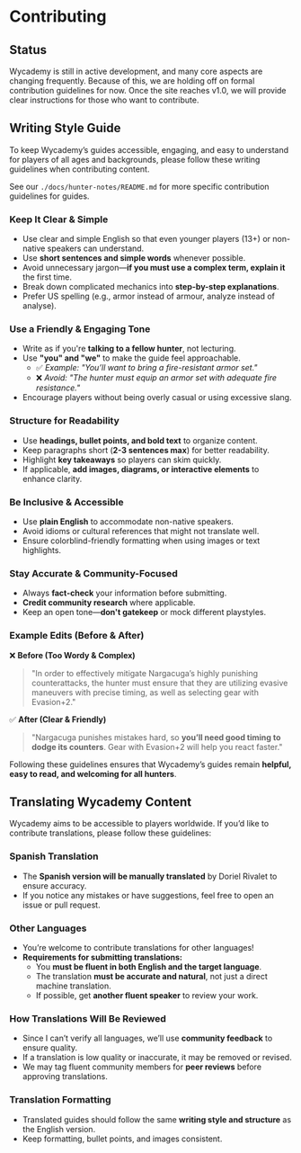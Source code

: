 # Contributing

## Status

Wycademy is still in active development, and many core aspects are
changing frequently. Because of this, we are holding off on formal
contribution guidelines for now. Once the site reaches v1.0, we will
provide clear instructions for those who want to contribute.

## Writing Style Guide

To keep Wycademy’s guides accessible, engaging, and easy to understand for players of all ages and backgrounds, please follow these writing guidelines when contributing content.

See our `./docs/hunter-notes/README.md` for more specific contribution guidelines for guides.

### Keep It Clear & Simple

- Use clear and simple English so that even younger players (13+) or non-native speakers can understand.
- Use **short sentences and simple words** whenever possible.
- Avoid unnecessary jargon—**if you must use a complex term, explain it** the first time.
- Break down complicated mechanics into **step-by-step explanations**.
- Prefer US spelling (e.g., armor instead of armour, analyze instead of analyse).

### Use a Friendly & Engaging Tone

- Write as if you're **talking to a fellow hunter**, not lecturing.
- Use **"you" and "we"** to make the guide feel approachable.
  - ✅ _Example: "You’ll want to bring a fire-resistant armor set."_
  - ❌ _Avoid: "The hunter must equip an armor set with adequate fire resistance."_
- Encourage players without being overly casual or using excessive slang.

### Structure for Readability

- Use **headings, bullet points, and bold text** to organize content.
- Keep paragraphs short (**2-3 sentences max**) for better readability.
- Highlight **key takeaways** so players can skim quickly.
- If applicable, **add images, diagrams, or interactive elements** to enhance clarity.

### Be Inclusive & Accessible

- Use **plain English** to accommodate non-native speakers.
- Avoid idioms or cultural references that might not translate well.
- Ensure colorblind-friendly formatting when using images or text highlights.

### Stay Accurate & Community-Focused

- Always **fact-check** your information before submitting.
- **Credit community research** where applicable.
- Keep an open tone—**don't gatekeep** or mock different playstyles.

### Example Edits (Before & After)

❌ **Before (Too Wordy & Complex)**
> "In order to effectively mitigate Nargacuga’s highly punishing counterattacks, the hunter must ensure that they are utilizing evasive maneuvers with precise timing, as well as selecting gear with Evasion+2."

✅ **After (Clear & Friendly)**
> "Nargacuga punishes mistakes hard, so **you’ll need good timing to dodge its counters**. Gear with Evasion+2 will help you react faster."

Following these guidelines ensures that Wycademy’s guides remain **helpful, easy to read, and welcoming for all hunters**.

## **Translating Wycademy Content**

Wycademy aims to be accessible to players worldwide. If you’d like to contribute translations, please follow these guidelines:

### Spanish Translation

- The **Spanish version will be manually translated** by Doriel Rivalet to ensure accuracy.
- If you notice any mistakes or have suggestions, feel free to open an issue or pull request.

### Other Languages

- You’re welcome to contribute translations for other languages!
- **Requirements for submitting translations:**
  - You **must be fluent in both English and the target language**.
  - The translation **must be accurate and natural**, not just a direct machine translation.
  - If possible, get **another fluent speaker** to review your work.

### How Translations Will Be Reviewed

- Since I can’t verify all languages, we’ll use **community feedback** to ensure quality.
- If a translation is low quality or inaccurate, it may be removed or revised.
- We may tag fluent community members for **peer reviews** before approving translations.

### Translation Formatting

- Translated guides should follow the same **writing style and structure** as the English version.
- Keep formatting, bullet points, and images consistent.
